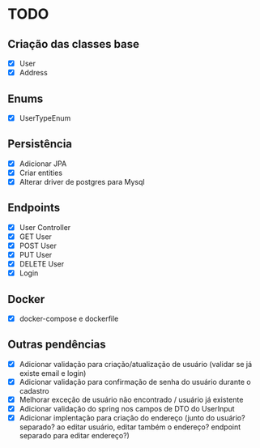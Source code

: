 # **TODO**
## Criação das classes base
- [x] User
- [x] Address
## Enums
- [x] UserTypeEnum
## Persistência
- [x] Adicionar JPA
- [x] Criar entities
- [x] Alterar driver de postgres para Mysql
## Endpoints
- [x] User Controller
- [x] GET User
- [x] POST User
- [x] PUT User
- [x] DELETE User
- [x] Login
## Docker
- [x] docker-compose e dockerfile
## Outras pendências
- [x] Adicionar validação para criação/atualização de usuário (validar se já existe email e login)
- [x] Adicionar validação para confirmação de senha do usuário durante o cadastro
- [x] Melhorar exceção de usuário não encontrado / usuário já existente
- [x] Adicionar validação do spring nos campos de DTO do UserInput
- [x] Adicionar implentação para criação do endereço (junto do usuário? separado? ao editar usuário, editar também o endereço? endpoint separado para editar endereço?)